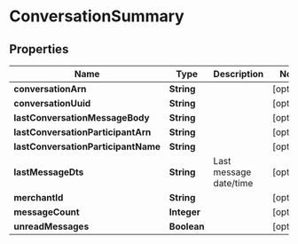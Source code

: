
# ConversationSummary

## Properties
Name | Type | Description | Notes
------------ | ------------- | ------------- | -------------
**conversationArn** | **String** |  |  [optional]
**conversationUuid** | **String** |  |  [optional]
**lastConversationMessageBody** | **String** |  |  [optional]
**lastConversationParticipantArn** | **String** |  |  [optional]
**lastConversationParticipantName** | **String** |  |  [optional]
**lastMessageDts** | **String** | Last message date/time |  [optional]
**merchantId** | **String** |  |  [optional]
**messageCount** | **Integer** |  |  [optional]
**unreadMessages** | **Boolean** |  |  [optional]



